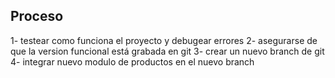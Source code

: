 ## Proceso

1- testear como funciona el proyecto y debugear errores
2- asegurarse de que la version funcional está grabada en git
3- crear un nuevo branch de git
4- integrar nuevo modulo de productos en el nuevo branch